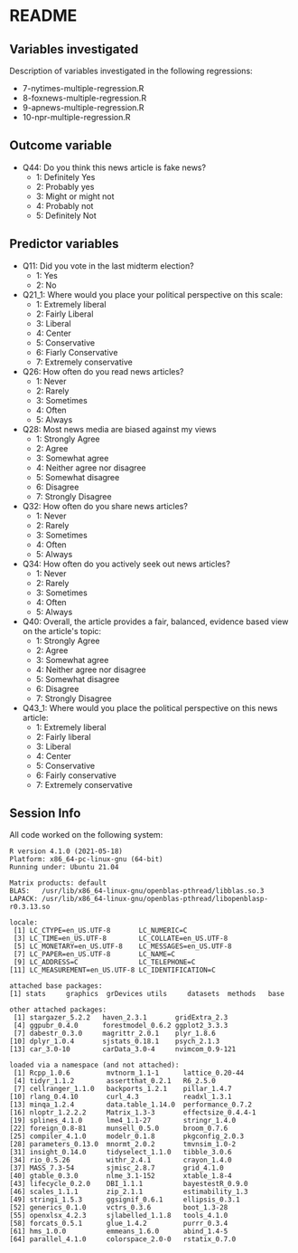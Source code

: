 # README

## Variables investigated

Description of variables investigated in the following regressions:

- 7-nytimes-multiple-regression.R
- 8-foxnews-multiple-regression.R
- 9-apnews-multiple-regression.R
- 10-npr-multiple-regression.R

## Outcome variable

- Q44: Do you think this news article is fake news?
    - 1: Definitely Yes
    - 2: Probably yes
    - 3: Might or might not
    - 4: Probably not
    - 5: Definitely Not

## Predictor variables

- Q11: Did you vote in the last midterm election?
    - 1: Yes
    - 2: No
- Q21_1: Where would you place your political perspective on this scale:
    - 1: Extremely liberal
    - 2: Fairly Liberal
    - 3: Liberal
    - 4: Center
    - 5: Conservative
    - 6: Fiarly Conservative
    - 7: Extremely conservative
- Q26: How often do you read news articles?
    - 1: Never
    - 2: Rarely
    - 3: Sometimes
    - 4: Often
    - 5: Always
- Q28: Most news media are biased against my views
    - 1: Strongly Agree
    - 2: Agree
    - 3: Somewhat agree
    - 4: Neither agree nor disagree
    - 5: Somewhat disagree
    - 6: Disagree
    - 7: Strongly Disagree
- Q32: How often do you share news articles?
    - 1: Never
    - 2: Rarely
    - 3: Sometimes
    - 4: Often
    - 5: Always
- Q34: How often do you actively seek out news articles?
    - 1: Never
    - 2: Rarely
    - 3: Sometimes
    - 4: Often
    - 5: Always
- Q40: Overall, the article provides a fair, balanced, evidence based view on the article's topic:
    - 1: Strongly Agree
    - 2: Agree
    - 3: Somewhat agree
    - 4: Neither agree nor disagree
    - 5: Somewhat disagree
    - 6: Disagree
    - 7: Strongly Disagree
- Q43_1: Where would you place the political perspective on this news article:
    - 1: Extremely liberal
    - 2: Fairly liberal
    - 3: Liberal
    - 4: Center
    - 5: Conservative
    - 6: Fairly conservative
    - 7: Extremely conservative

## Session Info

All code worked on the following system:

```
R version 4.1.0 (2021-05-18)
Platform: x86_64-pc-linux-gnu (64-bit)
Running under: Ubuntu 21.04

Matrix products: default
BLAS:   /usr/lib/x86_64-linux-gnu/openblas-pthread/libblas.so.3
LAPACK: /usr/lib/x86_64-linux-gnu/openblas-pthread/libopenblasp-r0.3.13.so

locale:
 [1] LC_CTYPE=en_US.UTF-8       LC_NUMERIC=C              
 [3] LC_TIME=en_US.UTF-8        LC_COLLATE=en_US.UTF-8    
 [5] LC_MONETARY=en_US.UTF-8    LC_MESSAGES=en_US.UTF-8   
 [7] LC_PAPER=en_US.UTF-8       LC_NAME=C                 
 [9] LC_ADDRESS=C               LC_TELEPHONE=C            
[11] LC_MEASUREMENT=en_US.UTF-8 LC_IDENTIFICATION=C       

attached base packages:
[1] stats     graphics  grDevices utils     datasets  methods   base     

other attached packages:
 [1] stargazer_5.2.2   haven_2.3.1       gridExtra_2.3    
 [4] ggpubr_0.4.0      forestmodel_0.6.2 ggplot2_3.3.3    
 [7] dabestr_0.3.0     magrittr_2.0.1    plyr_1.8.6       
[10] dplyr_1.0.4       sjstats_0.18.1    psych_2.1.3      
[13] car_3.0-10        carData_3.0-4     nvimcom_0.9-121  

loaded via a namespace (and not attached):
 [1] Rcpp_1.0.6         mvtnorm_1.1-1      lattice_0.20-44   
 [4] tidyr_1.1.2        assertthat_0.2.1   R6_2.5.0          
 [7] cellranger_1.1.0   backports_1.2.1    pillar_1.4.7      
[10] rlang_0.4.10       curl_4.3           readxl_1.3.1      
[13] minqa_1.2.4        data.table_1.14.0  performance_0.7.2 
[16] nloptr_1.2.2.2     Matrix_1.3-3       effectsize_0.4.4-1
[19] splines_4.1.0      lme4_1.1-27        stringr_1.4.0     
[22] foreign_0.8-81     munsell_0.5.0      broom_0.7.6       
[25] compiler_4.1.0     modelr_0.1.8       pkgconfig_2.0.3   
[28] parameters_0.13.0  mnormt_2.0.2       tmvnsim_1.0-2     
[31] insight_0.14.0     tidyselect_1.1.0   tibble_3.0.6      
[34] rio_0.5.26         withr_2.4.1        crayon_1.4.0      
[37] MASS_7.3-54        sjmisc_2.8.7       grid_4.1.0        
[40] gtable_0.3.0       nlme_3.1-152       xtable_1.8-4      
[43] lifecycle_0.2.0    DBI_1.1.1          bayestestR_0.9.0  
[46] scales_1.1.1       zip_2.1.1          estimability_1.3  
[49] stringi_1.5.3      ggsignif_0.6.1     ellipsis_0.3.1    
[52] generics_0.1.0     vctrs_0.3.6        boot_1.3-28       
[55] openxlsx_4.2.3     sjlabelled_1.1.8   tools_4.1.0       
[58] forcats_0.5.1      glue_1.4.2         purrr_0.3.4       
[61] hms_1.0.0          emmeans_1.6.0      abind_1.4-5       
[64] parallel_4.1.0     colorspace_2.0-0   rstatix_0.7.0     
```
